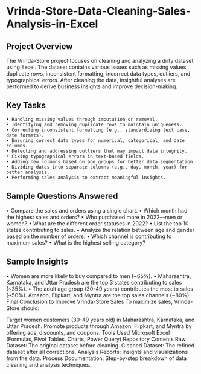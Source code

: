 # Vrinda-Store-Data-Cleaning-Sales-Analysis-in-Excel
## Project Overview
The Vrinda-Store project focuses on cleaning and analyzing a dirty dataset using Excel. The dataset contains various issues such as missing values, duplicate rows, inconsistent formatting, incorrect data types, outliers, and typographical errors. After cleaning the data, insightful analyses are performed to derive business insights and improve decision-making.

## Key Tasks
	• Handling missing values through imputation or removal.
	• Identifying and removing duplicate rows to maintain uniqueness.
	• Correcting inconsistent formatting (e.g., standardizing text case, date formats).
	• Ensuring correct data types for numerical, categorical, and date columns.
	• Detecting and addressing outliers that may impact data integrity.
	• Fixing typographical errors in text-based fields.
	• Adding new columns based on age groups for better data segmentation.
	• Dividing dates into separate columns (e.g., day, month, year) for better analysis.
	• Performing sales analysis to extract meaningful insights. 

## Sample Questions Answered
• Compare the sales and orders using a single chart.
• Which month had the highest sales and orders?
• Who purchased more in 2022—men or women?
• What are the different order statuses in 2022?
• List the top 10 states contributing to sales.
• Analyze the relation between age and gender based on the number of orders.
• Which channel is contributing to maximum sales?
• What is the highest selling category?

## Sample Insights
• Women are more likely to buy compared to men (~65%).
• Maharashtra, Karnataka, and Uttar Pradesh are the top 3 states contributing to sales (~35%).
•  The adult age group (30-49 years) contributes the most to sales (~50%).
Amazon, Flipkart, and Myntra are the top sales channels (~80%).
Final Conclusion to Improve Vrinda-Store Sales
To maximize sales, Vrinda-Store should:

Target women customers (30-49 years old) in Maharashtra, Karnataka, and Uttar Pradesh.
Promote products through Amazon, Flipkart, and Myntra by offering ads, discounts, and coupons.
Tools Used
Microsoft Excel (Formulas, Pivot Tables, Charts, Power Query)
Repository Contents
Raw Dataset: The original dataset before cleaning.
Cleaned Dataset: The refined dataset after all corrections.
Analysis Reports: Insights and visualizations from the data.
Process Documentation: Step-by-step breakdown of data cleaning and analysis techniques.
